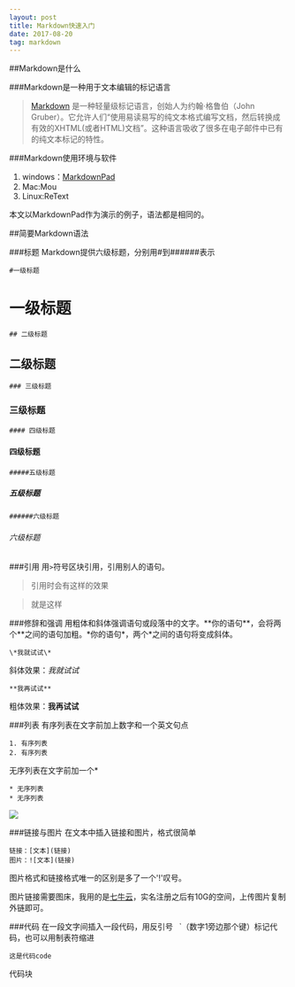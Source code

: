 ```yaml
---
layout: post
title: Markdown快速入门
date: 2017-08-20 
tag: markdown
---
```


##Markdown是什么

###Markdown是一种用于文本编辑的标记语言
>[Markdown](https://zh.wikipedia.org/wiki/Markdown "wikipedia") 是一种轻量级标记语言，创始人为约翰·格鲁伯（John Gruber）。它允许人们“使用易读易写的纯文本格式编写文档，然后转换成有效的XHTML(或者HTML)文档”。这种语言吸收了很多在电子邮件中已有的纯文本标记的特性。


###Markdown使用环境与软件

1. windows：[MarkdownPad](https://markdownpad.com/ "markdownpad")
2. Mac:Mou
3. Linux:ReText

本文以MarkdownPad作为演示的例子，语法都是相同的。

##简要Markdown语法

###标题
Markdown提供六级标题，分别用#到######表示

	#一级标题
# 一级标题
	## 二级标题
## 二级标题
	### 三级标题
### 三级标题
	#### 四级标题
#### 四级标题
	#####五级标题
##### 五级标题
	######六级标题
###### 六级标题

###引用
用`>`符号区块引用，引用别人的语句。

>引用时会有这样的效果

>就是这样

###修辞和强调
用粗体和斜体强调语句或段落中的文字。\**你的语句\*\*，会将两个\*\*之间的语句加粗。\*你的语句\*，两个\*之间的语句将变成斜体。
	
	\*我就试试\*
斜体效果：_我就试试_

	**我再试试**
粗体效果：**我再试试**

###列表
有序列表在文字前加上数字和一个英文句点
	
	1. 有序列表
	2. 有序列表
无序列表在文字前加一个*
	
	* 无序列表
	* 无序列表
![](http://ouxb6nvoe.bkt.clouddn.com/2017-08-23-markdown-01.PNG)

###链接与图片
在文本中插入链接和图片，格式很简单
	
	链接：[文本](链接)
	图片：![文本](链接)
图片格式和链接格式唯一的区别是多了一个'!'叹号。

图片链接需要图床，我用的是[七牛云](https://portal.qiniu.com/create, "七牛云")，实名注册之后有10G的空间，上传图片复制外链即可。

###代码
在一段文字间插入一段代码，用反引号` ` `（数字1旁边那个键）标记代码，也可以用制表符缩进
	
	这是代码code

代码块
